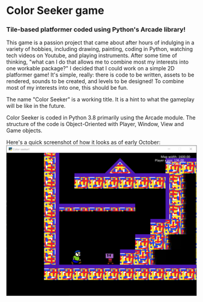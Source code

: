 # Color Seeker game
### Tile-based platformer coded using Python's Arcade library!

This game is a passion project that came about after hours of indulging in a variety of hobbies, including drawing, painting, coding in Python, watching tech videos on Youtube, and playing instruments. After some time of thinking, "what can I do that allows me to combine most my interests into one workable package?" I decided that I could work on a simple 2D platformer game! It's simple, really: there is code to be written, assets to be rendered, sounds to be created, and levels to be designed! To combine most of my interests into one, this should be fun.

The name "Color Seeker" is a working title. It is a hint to what the gameplay will be like in the future. 

Color Seeker is coded in Python 3.8 primarily using the Arcade module. The structure of the code is Object-Oriented with Player, Window, View and Game objects. 

Here's a quick screenshot of how it looks as of early October:
![Color Seeker game screenshot](https://github.com/Krizeon/Color-seeker-game/blob/master/early%20game%20snip.png)
 
 
